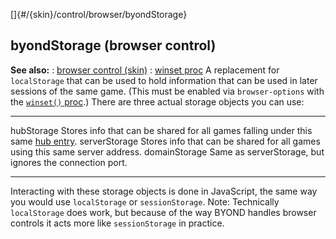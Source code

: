 []{#/{skin}/control/browser/byondStorage}
## byondStorage (browser control)
**See also:**
:   [browser control (skin)](#/%7Bskin%7D/control/browser)
:   [winset proc](#/proc/winset)
A replacement for `localStorage` that can be used to hold information
that can be used in later sessions of the same game. (This must be
enabled via `browser-options` with the [`winset()`
proc](#/proc/winset).)
There are three actual storage objects you can use:
  --------------- ----------------------------------------------------------------------------------------------------
  hubStorage      Stores info that can be shared for all games falling under this same [hub entry](#/world/var/hub).
  serverStorage   Stores info that can be shared for all games using this same server address.
  domainStorage   Same as serverStorage, but ignores the connection port.
  --------------- ----------------------------------------------------------------------------------------------------
Interacting with these storage objects is done in JavaScript, the same
way you would use `localStorage` or `sessionStorage`.
Note: Technically `localStorage` does work, but because of the way BYOND
handles browser controls it acts more like `sessionStorage` in practice.